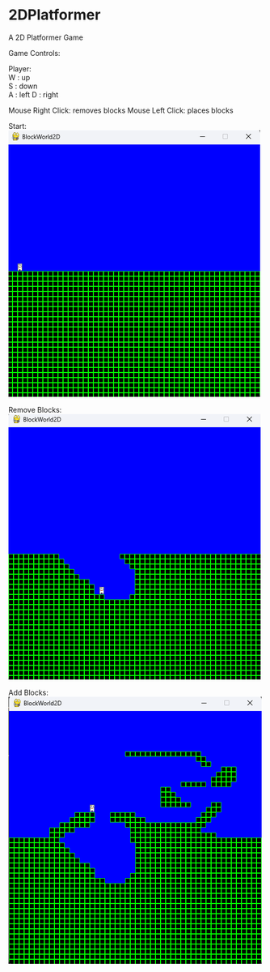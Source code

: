 # 2DPlatformer
A 2D Platformer Game


Game Controls:

Player:  
W : up  
S : down  
A : left
D : right

Mouse Right Click: removes blocks
Mouse Left Click: places blocks

Start:            
![Alt text](Game00.png)

Remove Blocks:
![Alt text](Game01.png)

Add Blocks:
![Alt text](Game02.png)

